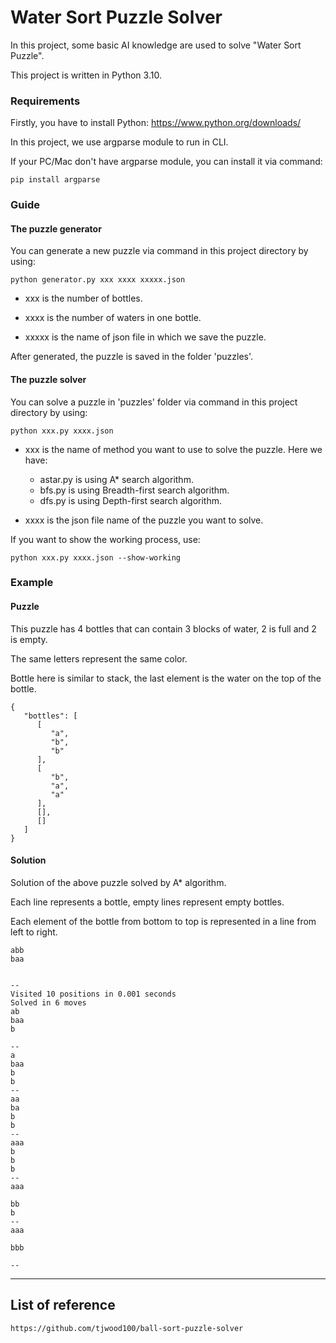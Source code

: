 # Water Sort Puzzle Solver
In this project, some basic AI knowledge are used to solve "Water Sort Puzzle".

This project is written in Python 3.10.
### Requirements
Firstly, you have to install Python: https://www.python.org/downloads/

In this project, we use argparse module to run in CLI.

If your PC/Mac don't have argparse module, you can install it via command:

``` 
pip install argparse 
```
### Guide

#### The puzzle generator
You can generate a new puzzle via command in this project directory by using:

``` 
python generator.py xxx xxxx xxxxx.json 
```
    
- xxx is the number of bottles.
    
- xxxx is the number of waters in one bottle.
    
- xxxxx is the name of json file in which we save the puzzle.

After generated, the puzzle is saved in the folder 'puzzles'.

#### The puzzle solver
You can solve a puzzle in 'puzzles' folder via command in this project directory by using:

``` 
python xxx.py xxxx.json 
```

- xxx is the name of method you want to use to solve the puzzle. Here we have:
    - astar.py is using A* search algorithm.
    - bfs.py is using Breadth-first search algorithm.
    - dfs.py is using Depth-first search algorithm.

- xxxx is the json file name of the puzzle you want to solve.

If you want to show the working process, use:

``` 
python xxx.py xxxx.json --show-working 
```

### Example
#### Puzzle 

This puzzle has 4 bottles that can contain 3 blocks of water, 2 is full and 2 is empty.

The same letters represent the same color.

Bottle here is similar to stack, the last element is the water on the top of the bottle.

```
{
   "bottles": [
      [
         "a",
         "b",
         "b"
      ],
      [
         "b",
         "a",
         "a"
      ],
      [],
      []
   ]
}
```

#### Solution

Solution of the above puzzle solved by A* algorithm.

Each line represents a bottle, empty lines represent empty bottles.

Each element of the bottle from bottom to top is represented in a line from left to right.

```
abb
baa


--
Visited 10 positions in 0.001 seconds
Solved in 6 moves
ab
baa
b

--
a
baa
b
b
--
aa
ba
b
b
--
aaa
b
b
b
--
aaa

bb
b
--
aaa

bbb

--
```

---
## List of reference

```
https://github.com/tjwood100/ball-sort-puzzle-solver

```

















